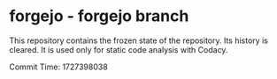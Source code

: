 # forgejo - forgejo branch

This repository contains the frozen state of the repository.
Its history is cleared. It is used only for static code
analysis with Codacy.

Commit Time: 1727398038